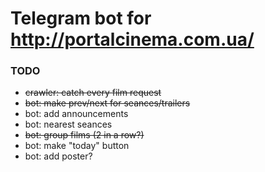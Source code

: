 # Telegram bot for http://portalcinema.com.ua/

### TODO
- ~~crawler: catch every film request~~
- ~~bot: make prev/next for seances/trailers~~
- bot: add announcements
- bot: nearest seances
- ~~bot: group films (2 in a row?)~~
- bot: make "today" button
- bot: add poster?